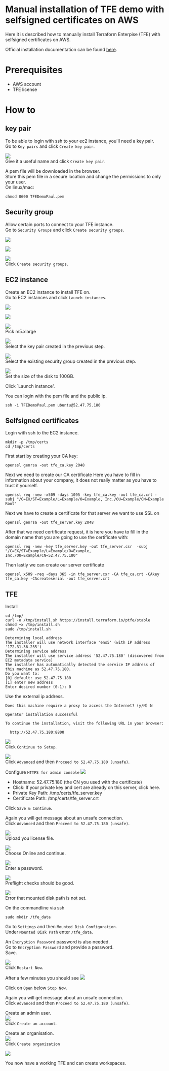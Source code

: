 # Manual installation of TFE demo with selfsigned certificates on AWS

Here it is described how to manually install Terraform Enterpise (TFE) with selfsigned certificates on AWS.  

Official installation documentation can be found [here](https://www.terraform.io/enterprise/install/interactive/installer).  

# Prerequisites
 - AWS account
 - TFE license


# How to

## key pair
To be able to login with ssh to your ec2 instance, you'll need a key pair.  
Go to `Key pairs` and click `Create key pair`.  

![](media/2022-10-21-10-36-04.png)  
Give it a useful name and click `Create key pair`.  

A pem file will be downloaded in the browser.  
Store this pem file in a secure location and change the permissions to only your user.  
On linux/mac:
```
chmod 0600 TFEDemoPaul.pem
```

## Security group
Allow certain ports to connect to your TFE instance.  
Go to `Security Groups` and click `Create security groups`.  

![](media/2022-10-21-11-32-58.png)  

![](media/2022-10-21-11-33-22.png)  

![](media/2022-10-21-11-33-39.png)  
Click `Create security groups`.  

## EC2 instance
Create an EC2 instance to install TFE on.  
Go to EC2 instances and click `Launch instances`.  

![](media/2022-10-21-10-42-02.png)  

![](media/2022-10-21-10-42-18.png)  

![](media/2022-10-21-10-46-27.png)  
Pick m5.xlarge  

![](media/2022-10-21-10-42-57.png)  
Select the key pair created in the previous step.  

![](media/2022-10-21-11-35-05.png)  
Select the existing security group created in the previous step.  

![](media/2022-10-21-10-54-20.png)  
Set the size of the disk to 100GB.  

Click `Launch instance'.  

You can login with the pem file and the public ip.  
```
ssh -i TFEDemoPaul.pem ubuntu@52.47.75.180
```

## Selfsigned certificates
Login with ssh to the EC2 instance.  

```
mkdir -p /tmp/certs
cd /tmp/certs
```

First start by creating your CA key:

```
openssl genrsa -out tfe_ca.key 2048
```

Next we need to create our CA certificate
Here you have to fill in information about your company, it does not really matter as you have to trust it yourself.

```
openssl req -new -x509 -days 1095 -key tfe_ca.key -out tfe_ca.crt -subj "/C=EX/ST=Example/L=Example/O=Example, Inc./OU=Example/CN=Example Root"
```

Next we have to create a certificate for that server we want to use SSL on

```
openssl genrsa -out tfe_server.key 2048
```

After that we need certificate request, it is here you have to fill in the domain name that you are going to use the certificate with:

```
openssl req -new -key tfe_server.key -out tfe_server.csr  -subj "/C=EX/ST=Example/L=Example/O=Example, Inc./OU=Example/CN=52.47.75.180"
```

Then lastly we can create our server certificate
```
openssl x509 -req -days 365 -in tfe_server.csr -CA tfe_ca.crt -CAkey tfe_ca.key -CAcreateserial -out tfe_server.crt
```


## TFE
Install
```
cd /tmp/
curl -o /tmp/install.sh https://install.terraform.io/ptfe/stable
chmod +x /tmp/install.sh
sudo /tmp/install.sh
```

```
Determining local address
The installer will use network interface 'ens5' (with IP address '172.31.36.235')
Determining service address
The installer will use service address '52.47.75.180' (discovered from EC2 metadata service)
The installer has automatically detected the service IP address of this machine as 52.47.75.180.
Do you want to:
[0] default: use 52.47.75.180
[1] enter new address
Enter desired number (0-1): 0
```
Use the external ip address.  

```
Does this machine require a proxy to access the Internet? (y/N) N
```

```
Operator installation successful

To continue the installation, visit the following URL in your browser:

  http://52.47.75.180:8800
```

![](media/2022-10-21-13-53-51.png)  
Click `Continue to Setup`.  

![](media/2022-10-21-13-54-24.png)  
Click `Advanced` and then `Proceed to 52.47.75.180 (unsafe)`.  

Configure `HTTPS for admin console`
![](media/2022-10-21-14-00-21.png)  

 - Hostname: 52.47.75.180 (the CN you used with the certificate)
 - Click: If your private key and cert are already on this server, click here.
 - Private Key Path: /tmp/certs/tfe_server.key
 - Certificate Path: /tmp/certs/tfe_server.crt

Click `Save & Continue`.

Again you will get message about an unsafe connection.  
Click `Advanced` and then `Proceed to 52.47.75.180 (unsafe)`.  

![](media/2022-10-24-11-28-18.png)  
Upload you license file.  

![](media/2022-10-24-11-29-49.png)  
Choose Online and continue.  

![](media/2022-10-24-11-43-00.png)  
Enter a password.  

![](media/2022-10-24-11-44-44.png)  
Preflight checks should be good.  

![](media/2022-10-24-11-53-46.png)  
Error that mounted disk path is not set.  

On the commandline via ssh  
```
sudo mkdir /tfe_data
```

Go to `Settings` and then `Mounted Disk Configuration`.  
Under `Mounted Disk Path` enter `/tfe_data`.  

An `Encryption Password` password is also needed.  
Go to `Encryption Password` and provide a password.  
Save.  

![](media/2022-10-24-12-02-23.png)  
Click `Restart Now`.  

After a few minutes you should see
![](media/2022-10-24-12-06-55.png)  

Click on `Open` below `Stop Now`.   

Again you will get message about an unsafe connection.  
Click `Advanced` and then `Proceed to 52.47.75.180 (unsafe)`.  

Create an admin user.  
![](media/2022-10-26-11-36-31.png)   
Click `Create an account`.  

Create an organisation.  
![](media/2022-10-26-11-38-07.png)  
Click `Create organization`

![](media/2022-10-26-11-39-48.png)  

You now have a working TFE and can create workspaces.  

